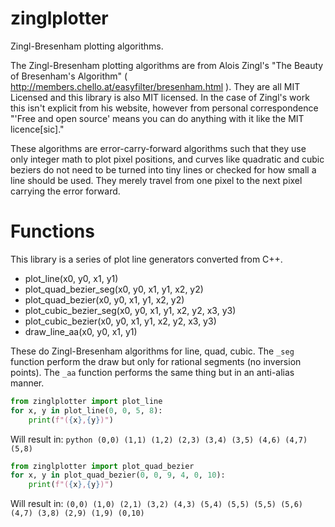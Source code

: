 # zinglplotter
Zingl-Bresenham plotting algorithms.

The Zingl-Bresenham plotting algorithms are from Alois Zingl's "The Beauty of Bresenham's Algorithm" ( http://members.chello.at/easyfilter/bresenham.html ). They are all MIT Licensed and this library is also MIT licensed. In the case of Zingl's work this isn't explicit from his website, however from personal correspondence "'Free and open source' means you can do anything with it like the MIT licence[sic]."

These algorithms are error-carry-forward algorithms such that they use only integer math to plot pixel positions, and curves like quadratic and cubic beziers do not need to be turned into tiny lines or checked for how small a line should be used. They merely travel from one pixel to the next pixel carrying the error forward. 

# Functions

This library is a series of plot line generators converted from C++.

* plot_line(x0, y0, x1, y1)
* plot_quad_bezier_seg(x0, y0, x1, y1, x2, y2)
* plot_quad_bezier(x0, y0, x1, y1, x2, y2)
* plot_cubic_bezier_seg(x0, y0, x1, y1, x2, y2, x3, y3)
* plot_cubic_bezier(x0, y0, x1, y1, x2, y2, x3, y3)
* draw_line_aa(x0, y0, x1, y1)

These do Zingl-Bresenham algorithms for line, quad, cubic. The `_seg` function perform the draw but only for rational segments (no inversion points). The `_aa` function performs the same thing but in an anti-alias manner.

```python
from zinglplotter import plot_line
for x, y in plot_line(0, 0, 5, 8):
    print(f"({x},{y})")
```

Will result in:
``python
(0,0)
(1,1)
(1,2)
(2,3)
(3,4)
(3,5)
(4,6)
(4,7)
(5,8)
``

```python
from zinglplotter import plot_quad_bezier
for x, y in plot_quad_bezier(0, 0, 9, 4, 0, 10):
    print(f"({x},{y})")
```

Will result in:
``
(0,0)
(1,0)
(2,1)
(3,2)
(4,3)
(5,4)
(5,5)
(5,5)
(5,6)
(4,7)
(3,8)
(2,9)
(1,9)
(0,10)
``
